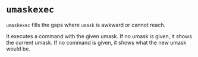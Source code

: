 # `umaskexec`

`umaskexec` fills the gaps where `umask` is awkward or cannot reach.

It executes a command with the given umask.
If no umask is given, it shows the current umask.
If no command is given, it shows what the new umask would be.
